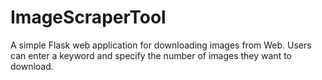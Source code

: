 # ImageScraperTool
A simple Flask web application for downloading images from Web. Users can enter a keyword and specify the number of images they want to download.
